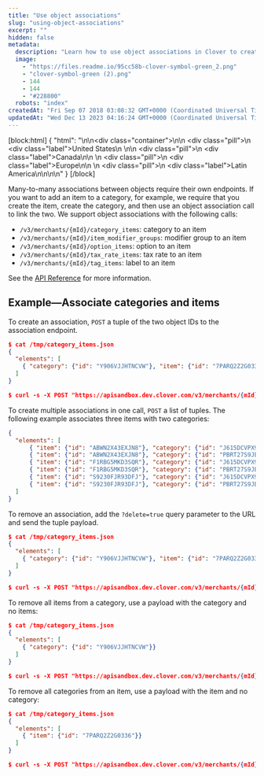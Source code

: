 ```yaml
---
title: "Use object associations"
slug: "using-object-associations"
excerpt: ""
hidden: false
metadata: 
  description: "Learn how to use object associations in Clover to create many-to-many associations between objects, such as adding an item to a category, using dedicated endpoints."
  image: 
    - "https://files.readme.io/95cc58b-clover-symbol-green_2.png"
    - "clover-symbol-green (2).png"
    - 144
    - 144
    - "#228800"
  robots: "index"
createdAt: "Fri Sep 07 2018 03:08:32 GMT+0000 (Coordinated Universal Time)"
updatedAt: "Wed Dec 13 2023 04:16:24 GMT+0000 (Coordinated Universal Time)"
---
```

[block:html]
{
  "html": "<!--JIRA DS-3009; Region pill icon added to topic on 3.22.2023-->\n\n<div class=\"container\">\n<!--US-->\n  <div class=\"pill\">\n    <div class=\"label\">United States</div>\n  </div>\n<!--Canada-->\n  <div class=\"pill\">\n    <div class=\"label\">Canada</div>\n</div>\n  <!--Europe-->\n  <div class=\"pill\">\n    <div class=\"label\">Europe</div>\n</div>\n  <!--Latin America-->\n  <div class=\"pill\">\n    <div class=\"label\">Latin America</div>\n</div>\n</div>\n\n<style>\nbody {\n  font-family: \"Segoe UI\", \"Roboto\",\n    \"Segoe UI Symbol\";\n}\n.container {\n  align-items: center;\n  min-width: 10%;\n  text-align: left;\n   overflow: auto;\n}\n/*Pill format*/\n.pill {\n  background: #44BB44;\n  border: .5px solid #44BB44;\n  margin-left: 5px;\n  overflow: auto;\n\n}\n/*Text positioning inside the pill*/\n.pill,\n.pill__addon {\n  display: inline-block;\n  box-sizing: border-box;\n  padding: 0px 10px;\n  border-radius: 10px;\n  position: relative;\n  box-sizing: border-box;\n  height: 1.5rem;\n}\n/*Text format inside the pill*/\n.pill .label,\n.pill__addon .label {\n  font-style: normal;\n  font-weight: normal;\n  font-size: 0.70rem;\n  color: #fff;\n  display: inline-block;\n  vertical-align: middle;\n \n}\n</style>"
}
[/block]


Many-to-many associations between objects require their own endpoints. If you want to add an item to a category, for example, we require that you create the item, create the category, and then use an object association call to link the two. We support object associations with the following calls:

- `/v3/merchants/{mId}/category_items`: category to an item
- `/v3/merchants/{mId}/item_modifier_groups`: modifier group to an item
- `/v3/merchants/{mId}/option_items`: option to an item
- `/v3/merchants/{mId}/tax_rate_items`: tax rate to an item
- `/v3/merchants/{mId}/tag_items`: label to an item

See the [API Reference](ref:api-reference-overview) for more information.

## Example—Associate categories and items

To create an association, `POST` a tuple of the two object IDs to the association endpoint.

```json Associate one item and one category
$ cat /tmp/category_items.json
{
  "elements": [
    { "category": {"id": "Y906VJJHTNCVW"}, "item": {"id": "7PARQ2Z2G0336"}}
  ]
}

$ curl -s -X POST "https://apisandbox.dev.clover.com/v3/merchants/{mId}/category_items" --header "Authorization: Bearer {API_Token}" -H "Content-Type: application/json" --data "[Content from category_items.json]"
```

To create multiple associations in one call, `POST` a list of tuples. The following example associates three items with two categories:

```json Payload for multiple item/category associations
{
  "elements": [
      { "item": {"id": "ABWN2X43EXJN8"}, "category": {"id": "J615DCVPX97JG"} },
      { "item": {"id": "ABWN2X43EXJN8"}, "category": {"id": "PBRT27S9JBSK8"} },
      { "item": {"id": "F1RBG5MKD3SQR"}, "category": {"id": "J615DCVPX97JG"} },
      { "item": {"id": "F1RBG5MKD3SQR"}, "category": {"id": "PBRT27S9JBSK8"} },
      { "item": {"id": "S9230FJR93DFJ"}, "category": {"id": "J615DCVPX97JG"} },
      { "item": {"id": "S9230FJR93DFJ"}, "category": {"id": "PBRT27S9JBSK8"} }
  ]
}
```

To remove an association, add the `?delete=true` query parameter to the URL and send the tuple payload. 

```json Remove item/category association
$ cat /tmp/category_items.json
{
  "elements": [
    { "category": {"id": "Y906VJJHTNCVW"}, "item": {"id": "7PARQ2Z2G0336"}}
  ]
}

$ curl -s -X POST "https://apisandbox.dev.clover.com/v3/merchants/{mId}/category_items?delete=true" --header "Authorization: Bearer {API_Token}" -H "Content-Type: application/json" --data "[Content from category_items.json]"
```

To remove all items from a category, use a payload with the category and no items:

```json Remove all associated items from a category
$ cat /tmp/category_items.json
{
  "elements": [
    { "category": {"id": "Y906VJJHTNCVW"}}
  ]
}

$ curl -s -X POST "https://apisandbox.dev.clover.com/v3/merchants/{mId}/category_items?delete=true" --header "Authorization: Bearer {API_Token}" -H "Content-Type: application/json" --data "[Content from category_items.json]"
```

To remove all categories from an item, use a payload with the item and no category:

```json Remove all category associations from an item
$ cat /tmp/category_items.json
{
  "elements": [
    { "item": {"id": "7PARQ2Z2G0336"}}
  ]
}

$ curl -s -X POST "https://apisandbox.dev.clover.com/v3/merchants/{mId}/category_items?delete=true" --header "Authorization: Bearer {API_Token}" -H "Content-Type: application/json" --data "[Content from category_items.json]"
```
